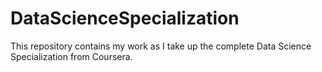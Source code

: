 # DataScienceSpecialization
This repository contains my work as I take up the complete Data Science Specialization from Coursera.
